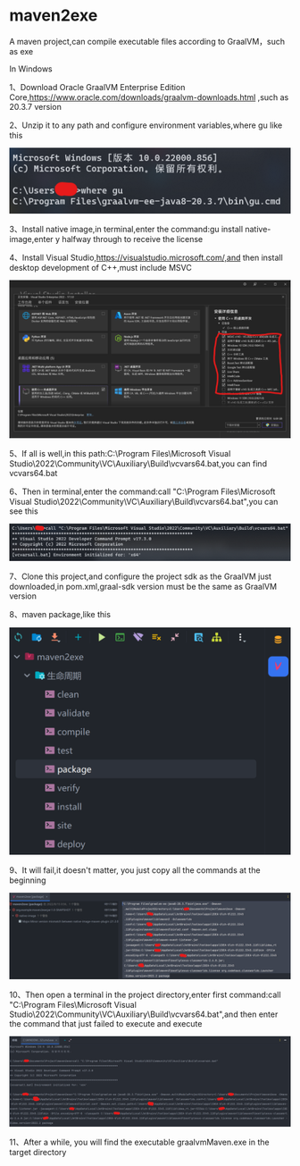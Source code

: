 # maven2exe

A maven project,can compile executable files according to GraalVM，such as exe

In Windows

1、Download Oracle GraalVM Enterprise Edition Core,https://www.oracle.com/downloads/graalvm-downloads.html ,such as 20.3.7 version

2、Unzip it to any path and configure environment variables,where gu like this

![image](https://raw.githubusercontent.com/cvbnt/maven2exe/master/src/main/resources/images/gu.png)

3、Install native image,in terminal,enter the command:gu install native-image,enter y halfway through to receive the license

4、Install Visual Studio,https://visualstudio.microsoft.com/,and then install desktop development of C++,must include MSVC

![image](https://raw.githubusercontent.com/cvbnt/maven2exe/master/src/main/resources/images/vs.png)

5、If all is well,in this path:C:\Program Files\Microsoft Visual Studio\2022\Community\VC\Auxiliary\Build\vcvars64.bat,you can find vcvars64.bat

6、Then in terminal,enter the command:call "C:\Program Files\Microsoft Visual Studio\2022\Community\VC\Auxiliary\Build\vcvars64.bat",you can see this

![image](https://raw.githubusercontent.com/cvbnt/maven2exe/master/src/main/resources/images/bat.png)

7、Clone this project,and configure the project sdk as the GraalVM just downloaded,in pom.xml,graal-sdk version must be the same as GraalVM version

8、maven package,like this

![image](https://raw.githubusercontent.com/cvbnt/maven2exe/master/src/main/resources/images/package.png)

9、It will fail,it doesn't matter, you just copy all the commands at the beginning

![image](https://raw.githubusercontent.com/cvbnt/maven2exe/master/src/main/resources/images/command.png)

10、Then open a terminal in the project directory,enter first command:call "C:\Program Files\Microsoft Visual Studio\2022\Community\VC\Auxiliary\Build\vcvars64.bat",and then enter the command that just failed to execute and execute

![image](https://raw.githubusercontent.com/cvbnt/maven2exe/master/src/main/resources/images/terminal.png)

11、After a while, you will find the executable graalvmMaven.exe in the target directory
